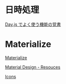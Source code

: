 # 日時処理

[Day.js でよく使う機能の覚書](https://qiita.com/tobita0000/items/0f9d0067398efdc2931e)

# Materialize

[Materialize](https://materializecss.com)

[Material Design - Resouces](https://material.io/resources)

[Icons](https://material.io/resources/icons/)
